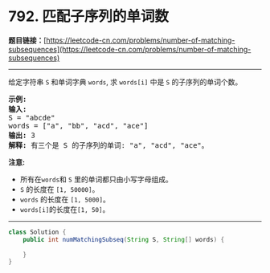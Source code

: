 # 792. 匹配子序列的单词数

**题目链接：**[https://leetcode-cn.com/problems/number-of-matching-subsequences](https://leetcode-cn.com/problems/number-of-matching-subsequences)

---

<div class="content__1Y2H">
 <div class="notranslate">
  <p>给定字符串 <code>S</code> 和单词字典 <code>words</code>, 求&nbsp;<code>words[i]</code>&nbsp;中是&nbsp;<code>S</code>&nbsp;的子序列的单词个数。</p> 
  <pre class="language-text"><strong>示例:</strong>
<strong>输入:</strong> 
S = "abcde"
words = ["a", "bb", "acd", "ace"]
<strong>输出:</strong> 3
<strong>解释:</strong> 有三个是&nbsp;S 的子序列的单词: "a", "acd", "ace"。
</pre> 
  <p><strong>注意:</strong></p> 
  <ul> 
   <li>所有在<code>words</code>和&nbsp;<code>S</code>&nbsp;里的单词都只由小写字母组成。</li> 
   <li><code>S</code> 的长度在&nbsp;<code>[1, 50000]</code>。</li> 
   <li><code>words</code>&nbsp;的长度在&nbsp;<code>[1, 5000]</code>。</li> 
   <li><code>words[i]</code>的长度在<code>[1, 50]</code>。</li> 
  </ul> 
 </div>
</div>

---

```java
class Solution {
    public int numMatchingSubseq(String S, String[] words) {
        
    }
}
```